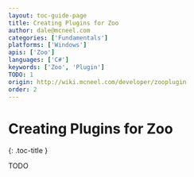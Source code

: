 ```yaml
---
layout: toc-guide-page
title: Creating Plugins for Zoo
author: dale@mcneel.com
categories: ['Fundamentals']
platforms: ['Windows']
apis: ['Zoo']
languages: ['C#']
keywords: ['Zoo', 'Plugin']
TODO: 1
origin: http://wiki.mcneel.com/developer/zooplugin
order: 2
---
```


# Creating Plugins for Zoo
{: .toc-title }

TODO
